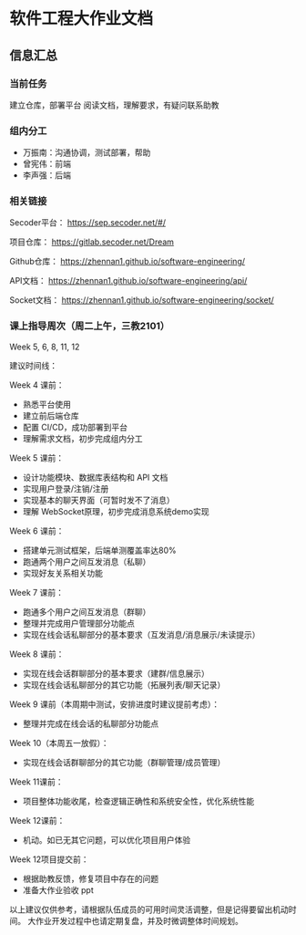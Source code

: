 # 软件工程大作业文档

## 信息汇总

### 当前任务

建立仓库，部署平台
阅读文档，理解要求，有疑问联系助教

### 组内分工

- 万振南：沟通协调，测试部署，帮助
- 曾宪伟：前端
- 李声强：后端

### 相关链接
 
Secoder平台：
https://sep.secoder.net/#/

项目仓库：
https://gitlab.secoder.net/Dream

Github仓库：
https://zhennan1.github.io/software-engineering/

API文档：
https://zhennan1.github.io/software-engineering/api/

Socket文档：
https://zhennan1.github.io/software-engineering/socket/

### 课上指导周次（周二上午，三教2101）

Week 5, 6, 8, 11, 12

建议时间线：

Week 4 课前：

- 熟悉平台使用
- 建立前后端仓库
- 配置 CI/CD，成功部署到平台
- 理解需求文档，初步完成组内分工

Week 5 课前：

- 设计功能模块、数据库表结构和 API 文档
- 实现用户登录/注销/注册
- 实现基本的聊天界面（可暂时发不了消息）
- 理解 WebSocket原理，初步完成消息系统demo实现

Week 6 课前：

- 搭建单元测试框架，后端单测覆盖率达80%
- 跑通两个用户之间互发消息（私聊）
- 实现好友关系相关功能

Week 7 课前：

- 跑通多个用户之间互发消息（群聊）
- 整理并完成用户管理部分功能点
- 实现在线会话私聊部分的基本要求（互发消息/消息展示/未读提示）

Week 8 课前：

- 实现在线会话群聊部分的基本要求（建群/信息展示）
- 实现在线会话私聊部分的其它功能（拓展列表/聊天记录）

Week 9 课前（本周期中测试，安排进度时建议提前考虑）：

- 整理并完成在线会话的私聊部分功能点

Week 10（本周五一放假）：

- 实现在线会话群聊部分的其它功能（群聊管理/成员管理）

Week 11课前：

- 项目整体功能收尾，检查逻辑正确性和系统安全性，优化系统性能

Week 12课前：

- 机动。如已无其它问题，可以优化项目用户体验

Week 12项目提交前：

- 根据助教反馈，修复项目中存在的问题
- 准备大作业验收 ppt

以上建议仅供参考，请根据队伍成员的可用时间灵活调整，但是记得要留出机动时间。
大作业开发过程中也请定期复盘，并及时微调整体时间规划。
